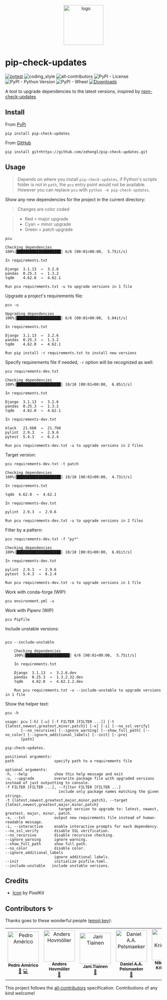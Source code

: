 <div align="center">
    <img src="https://cdn2.iconfinder.com/data/icons/flat-jewels-icon-set/512/0000_Refresh.png" alt="logo" height="128">
</div>

# pip-check-updates

[![pytest](https://github.com/zehengl/pip-check-updates/actions/workflows/pytest.yml/badge.svg)](https://github.com/zehengl/pip-check-updates/actions/workflows/pytest.yml)
![coding_style](https://img.shields.io/badge/code%20style-black-000000.svg)
![all-contributors](https://img.shields.io/github/all-contributors/zehengl/pip-check-updates)
![PyPI - License](https://img.shields.io/pypi/l/pip-check-updates)
![PyPI - Python Version](https://img.shields.io/pypi/pyversions/pip-check-updates)
![PyPI - Wheel](https://img.shields.io/pypi/wheel/pip-check-updates)
[![Downloads](https://pepy.tech/badge/pip-check-updates)](https://pepy.tech/project/pip-check-updates)

A tool to upgrade dependencies to the latest versions, inspired by [npm-check-updates](https://www.npmjs.com/package/npm-check-updates)

## Install

From [PyPi](https://pypi.org/project/pip-check-updates/)

    pip install pip-check-updates

From [GitHub](https://github.com/zehengl/pip-check-updates)

    pip install git+https://github.com/zehengl/pip-check-updates.git

## Usage

> Depends on where you install `pip-check-updates`, if Python's scripts folder is not in `path`, the `pcu` entry point would not be available.
> However you can replace `pcu` with `python -m pip-check-updates`.

Show any new dependencies for the project in the current directory:

> Changes are color coded

> - Red = major upgrade
> - Cyan = minor upgrade
> - Green = patch upgrade

```terminal
pcu
```

    Checking dependencies
    100%|████████████████████| 6/6 [00:01<00:00,  5.75it/s]

    In requirements.txt

    Django  3.1.13  →  3.2.6
    pandas  0.25.3  →  1.3.2
    tqdm    4.62.0  →  4.62.1

    Run pcu requirements.txt -u to upgrade versions in 1 file

Upgrade a project's requirements file:

```terminal
pcu -u
```

    Upgrading dependencies
    100%|████████████████████| 6/6 [00:01<00:00,  5.84it/s]

    In requirements.txt

    Django  3.1.13  →  3.2.6
    pandas  0.25.3  →  1.3.2
    tqdm    4.62.0  →  4.62.1

    Run pip install -r requirements.txt to install new versions

Specify requirements file if needed, `-r` option will be recognized as well:

```terminal
pcu requirements-dev.txt
```

    Checking dependencies
    100%|████████████████████| 10/10 [00:01<00:00,  6.05it/s]

    In requirements.txt

    Django  3.1.13  →  3.2.6
    pandas  0.25.3  →  1.3.2
    tqdm    4.62.0  →  4.62.1

    In requirements-dev.txt

    black   21.6b0  →  21.7b0
    pylint  2.9.3   →  2.9.6
    pytest  5.4.3   →  6.2.4

    Run pcu requirements-dev.txt -u to upgrade versions in 2 files

Target version:

```terminal
pcu requirements-dev.txt -t patch
```

    Checking dependencies
    100%|████████████████████| 10/10 [00:02<00:00,  4.73it/s]

    In requirements.txt

    tqdm  4.62.0  →  4.62.1

    In requirements-dev.txt

    pylint  2.9.3  →  2.9.6

    Run pcu requirements-dev.txt -u to upgrade versions in 2 files

Filter by a pattern:

```terminal
pcu requirements-dev.txt -f "py*"
```

    Checking dependencies
    100%|████████████████████| 10/10 [00:01<00:00,  6.01it/s]

    In requirements-dev.txt

    pylint  2.9.3  →  2.9.6
    pytest  5.4.3  →  6.2.4

    Run pcu requirements-dev.txt -u to upgrade versions in 1 file

Work with conda-forge (WIP):

```terminal
pcu environment.yml -u
```

Work with Pipenv (WIP)

```terminal
pcu Pipfile
```

Include unstable versions:

```terminal

pcu --include-unstable

    Checking dependencies
    100%|████████████████████| 6/6 [00:01<00:00,  5.75it/s]

    In requirements.txt

    Django  3.1.13  →  3.2.6.dev
    pandas  0.25.3  →  1.3.2.32.dev
    tqdm    4.62.0  →  4.62.1.2.dev

    Run pcu requirements.txt -u --include-unstable to upgrade versions in 1 file

```

Show the helper text:

```terminal
pcu -h
```

    usage: pcu [-h] [-u] [-f FILTER [FILTER ...]] [-t {latest,newest,greatest,minor,patch}] [-x] [-i] [--no_ssl_verify]
           [--no_recursive] [--ignore_warning] [--show_full_path] [--no_color] [--ignore_additional_labels] [--init] [--pre]
           [path]

    pip-check-updates.

    positional arguments:
    path                  specify path to a requirements file

    optional arguments:
    -h, --help            show this help message and exit
    -u, --upgrade         overwrite package file with upgraded versions instead of just outputting to console.
    -f FILTER [FILTER ...], --filter FILTER [FILTER ...]
                            include only package names matching the given strings.
    -t {latest,newest,greatest,major,minor,patch}, --target {latest,newest,greatest,major,minor,patch}
                            target version to upgrade to: latest, newest, greatest, major, minor, patch.
    -x, --txt             output new requirements file instead of human-readable message.
    -i, --interactive     enable interactive prompts for each dependency.
    --no_ssl_verify       disable SSL verification.
    --no_recursive        disable recursive checking.
    --ignore_warning      ignore warning.
    --show_full_path      show full path.
    --no_color            disable color.
    --ignore_additional_labels
                          ignore additional labels.
    --init                initialize pcufile.toml.
    --include-unstable   include unstable versions.

## Credits

- [Icon](https://www.iconfinder.com/icons/171269/refresh_icon) by PixelKit

## Contributors ✨

Thanks goes to these wonderful people ([emoji key](https://allcontributors.org/docs/en/emoji-key)):

<!-- ALL-CONTRIBUTORS-LIST:START - Do not remove or modify this section -->
<!-- prettier-ignore-start -->
<!-- markdownlint-disable -->
<table>
  <tbody>
    <tr>
      <td align="center"><a href="https://github.com/ghostebony"><img src="https://avatars.githubusercontent.com/u/47510020?v=4?s=100" width="100px;" alt="Pedro Américo"/><br /><sub><b>Pedro Américo</b></sub></a><br /><a href="https://github.com/zehengl/pip-check-updates/issues?q=author%3Aghostebony" title="Bug reports">🐛</a> <a href="https://github.com/zehengl/pip-check-updates/commits?author=ghostebony" title="Code">💻</a></td>
      <td align="center"><a href="http://kodare.net"><img src="https://avatars.githubusercontent.com/u/332428?v=4?s=100" width="100px;" alt="Anders Hovmöller"/><br /><sub><b>Anders Hovmöller</b></sub></a><br /><a href="https://github.com/zehengl/pip-check-updates/issues?q=author%3Aboxed" title="Bug reports">🐛</a></td>
      <td align="center"><a href="https://jtiai.github.io/"><img src="https://avatars.githubusercontent.com/u/1370289?v=4?s=100" width="100px;" alt="Jani Tiainen"/><br /><sub><b>Jani Tiainen</b></sub></a><br /><a href="https://github.com/zehengl/pip-check-updates/issues?q=author%3Ajtiai" title="Bug reports">🐛</a></td>
      <td align="center"><a href="https://pelsmaeker.net/"><img src="https://avatars.githubusercontent.com/u/647530?v=4?s=100" width="100px;" alt="Daniel A.A. Pelsmaeker"/><br /><sub><b>Daniel A.A. Pelsmaeker</b></sub></a><br /><a href="https://github.com/zehengl/pip-check-updates/issues?q=author%3AVirtlink" title="Bug reports">🐛</a></td>
      <td align="center"><a href="https://github.com/nikolaik"><img src="https://avatars.githubusercontent.com/u/104154?v=4?s=100" width="100px;" alt="Nikolai Røed Kristiansen"/><br /><sub><b>Nikolai Røed Kristiansen</b></sub></a><br /><a href="#ideas-nikolaik" title="Ideas, Planning, & Feedback">🤔</a> <a href="https://github.com/zehengl/pip-check-updates/commits?author=nikolaik" title="Code">💻</a></td>
      <td align="center"><a href="https://itachisan.github.io"><img src="https://avatars.githubusercontent.com/u/1223421?v=4?s=100" width="100px;" alt="Giovanni Santini"/><br /><sub><b>Giovanni Santini</b></sub></a><br /><a href="#ideas-ItachiSan" title="Ideas, Planning, & Feedback">🤔</a> <a href="https://github.com/zehengl/pip-check-updates/commits?author=ItachiSan" title="Code">💻</a></td>
    </tr>
  </tbody>
</table>

<!-- markdownlint-restore -->
<!-- prettier-ignore-end -->

<!-- ALL-CONTRIBUTORS-LIST:END -->

This project follows the [all-contributors](https://github.com/all-contributors/all-contributors) specification. Contributions of any kind welcome!
